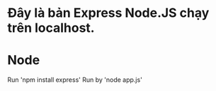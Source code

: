 # Đây là bản Express Node.JS chạy trên localhost.

# Node
Run 'npm install express'
Run by 'node app.js'
